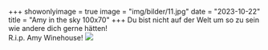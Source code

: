 +++
showonlyimage = true
image = "img/bilder/11.jpg"
date = "2023-10-22"
title = "Amy in the sky 100x70"
+++
Du bist nicht auf der Welt um so zu sein wie andere dich gerne hätten!  
R.i.p. Amy Winehouse!
![](/img/bilder/11.jpg)